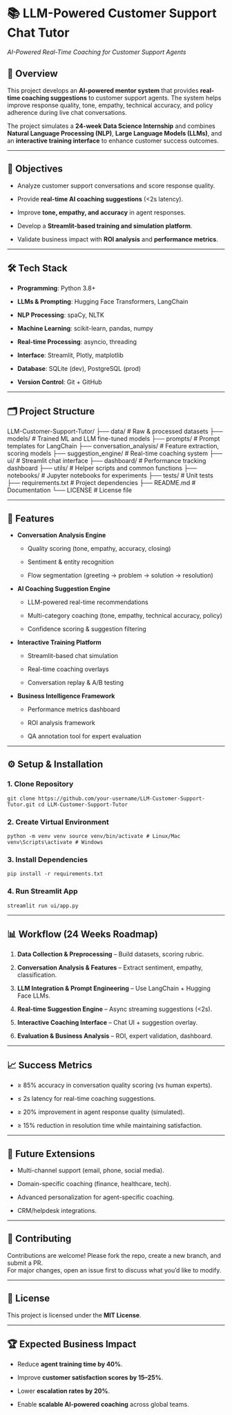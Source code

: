 
# 📚 LLM-Powered Customer Support Chat Tutor

_AI-Powered Real-Time Coaching for Customer Support Agents_

## 📖 Overview

This project develops an **AI-powered mentor system** that provides **real-time coaching suggestions** to customer support agents. The system helps improve response quality, tone, empathy, technical accuracy, and policy adherence during live chat conversations.

The project simulates a **24-week Data Science Internship** and combines **Natural Language Processing (NLP)**, **Large Language Models (LLMs)**, and an **interactive training interface** to enhance customer success outcomes.

----------

## 🎯 Objectives

-   Analyze customer support conversations and score response quality.
    
-   Provide **real-time AI coaching suggestions** (<2s latency).
    
-   Improve **tone, empathy, and accuracy** in agent responses.
    
-   Develop a **Streamlit-based training and simulation platform**.
    
-   Validate business impact with **ROI analysis** and **performance metrics**.
    

----------

## 🛠️ Tech Stack

-   **Programming**: Python 3.8+
    
-   **LLMs & Prompting**: Hugging Face Transformers, LangChain
    
-   **NLP Processing**: spaCy, NLTK
    
-   **Machine Learning**: scikit-learn, pandas, numpy
    
-   **Real-time Processing**: asyncio, threading
    
-   **Interface**: Streamlit, Plotly, matplotlib
    
-   **Database**: SQLite (dev), PostgreSQL (prod)
    
-   **Version Control**: Git + GitHub
    

----------

## 🗂️ Project Structure

LLM-Customer-Support-Tutor/
├── data/                   # Raw & processed datasets
├── models/                 # Trained ML and LLM fine-tuned models
├── prompts/                # Prompt templates for LangChain
├── conversation_analysis/  # Feature extraction, scoring models
├── suggestion_engine/      # Real-time coaching system
├── ui/                     # Streamlit chat interface
├── dashboard/              # Performance tracking dashboard
├── utils/                  # Helper scripts and common functions
├── notebooks/              # Jupyter notebooks for experiments
├── tests/                  # Unit tests
├── requirements.txt        # Project dependencies
├── README.md               # Documentation
└── LICENSE                 # License file


----------

## 🚀 Features

-   **Conversation Analysis Engine**
    
    -   Quality scoring (tone, empathy, accuracy, closing)
        
    -   Sentiment & entity recognition
        
    -   Flow segmentation (greeting → problem → solution → resolution)
        
-   **AI Coaching Suggestion Engine**
    
    -   LLM-powered real-time recommendations
        
    -   Multi-category coaching (tone, empathy, technical accuracy, policy)
        
    -   Confidence scoring & suggestion filtering
        
-   **Interactive Training Platform**
    
    -   Streamlit-based chat simulation
        
    -   Real-time coaching overlays
        
    -   Conversation replay & A/B testing
        
-   **Business Intelligence Framework**
    
    -   Performance metrics dashboard
        
    -   ROI analysis framework
        
    -   QA annotation tool for expert evaluation
        

----------

## ⚙️ Setup & Installation

### 1. Clone Repository

`git clone https://github.com/your-username/LLM-Customer-Support-Tutor.git cd LLM-Customer-Support-Tutor` 

### 2. Create Virtual Environment

`python -m venv venv source venv/bin/activate # Linux/Mac venv\Scripts\activate # Windows` 

### 3. Install Dependencies

`pip install -r requirements.txt` 

### 4. Run Streamlit App

`streamlit run ui/app.py` 

----------

## 📊 Workflow (24 Weeks Roadmap)

1.  **Data Collection & Preprocessing** – Build datasets, scoring rubric.
    
2.  **Conversation Analysis & Features** – Extract sentiment, empathy, classification.
    
3.  **LLM Integration & Prompt Engineering** – Use LangChain + Hugging Face LLMs.
    
4.  **Real-time Suggestion Engine** – Async streaming suggestions (<2s).
    
5.  **Interactive Coaching Interface** – Chat UI + suggestion overlay.
    
6.  **Evaluation & Business Analysis** – ROI, expert validation, dashboard.
    

----------

## 📈 Success Metrics

-   ≥ 85% accuracy in conversation quality scoring (vs human experts).
    
-   ≤ 2s latency for real-time coaching suggestions.
    
-   ≥ 20% improvement in agent response quality (simulated).
    
-   ≥ 15% reduction in resolution time while maintaining satisfaction.
    

----------

## 🔮 Future Extensions

-   Multi-channel support (email, phone, social media).
    
-   Domain-specific coaching (finance, healthcare, tech).
    
-   Advanced personalization for agent-specific coaching.
    
-   CRM/helpdesk integrations.
    

----------

## 👥 Contributing

Contributions are welcome! Please fork the repo, create a new branch, and submit a PR.  
For major changes, open an issue first to discuss what you’d like to modify.

----------

## 📜 License

This project is licensed under the **MIT License**.

----------

## 🏆 Expected Business Impact

-   Reduce **agent training time by 40%**.
    
-   Improve **customer satisfaction scores by 15–25%**.
    
-   Lower **escalation rates by 20%**.
    
-   Enable **scalable AI-powered coaching** across global teams.